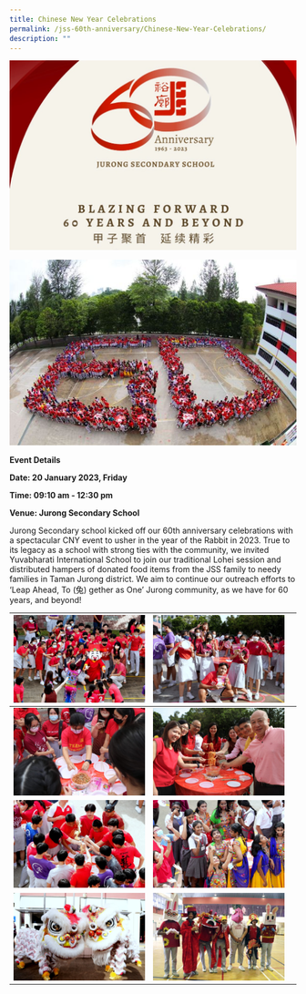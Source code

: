 ```yaml
---
title: Chinese New Year Celebrations
permalink: /jss-60th-anniversary/Chinese-New-Year-Celebrations/
description: ""
---
```

![](/images/60th%20Anniversary%20Logo.jpeg)

![](/images/CNY%201.jpg)

**Event Details**

**Date: 20 January 2023, Friday**

**Time: 09:10 am - 12:30 pm**

**Venue: Jurong Secondary School**

Jurong Secondary school kicked off our 60th anniversary celebrations with a spectacular CNY event to usher in the year of the Rabbit in 2023. True to its legacy as a school with strong ties with the community, we invited Yuvabharati International School to join our traditional Lohei session and distributed hampers of donated food items from the JSS family to needy families in Taman Jurong district. We aim to continue our outreach efforts to ‘Leap Ahead, To (兔) gether as One’ Jurong community, as we have for 60 years, and beyond!



| ![](/images/CNY%202.jpg) | ![](/images/CNY%203.jpg) |  |
| -------- | -------- | - |
| ![](/images/CNY%204.jpg)   | ![](/images/CNY%205.jpg)     |  |
| ![](/images/CNY%206.jpg)     | ![](/images/CNY%207.jpg)     |  |
| ![](/images/CNY%208.jpg)     | ![](/images/CNY%209.jpg)    |  |